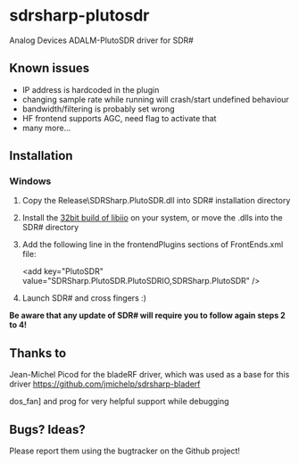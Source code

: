 # sdrsharp-plutosdr

Analog Devices ADALM-PlutoSDR driver for SDR#

## Known issues
- IP address is hardcoded in the plugin
- changing sample rate while running will crash/start undefined behaviour
- bandwidth/filtering is probably set wrong
- HF frontend supports AGC, need flag to activate that
- many more...

## Installation

### Windows

1. Copy the Release\SDRSharp.PlutoSDR.dll into SDR# installation directory
2. Install the [32bit build of libiio](https://wiki.analog.com/resources/tools-software/linux-software/libiio#libiio_installer_for_windows) on your system, or move the .dlls into the SDR# directory
3. Add the following line in the frontendPlugins sections of FrontEnds.xml file:

	&lt;add key="PlutoSDR" value="SDRSharp.PlutoSDR.PlutoSDRIO,SDRSharp.PlutoSDR" /&gt;


4. Launch SDR# and cross fingers :)

**Be aware that any update of SDR# will require you to follow again steps 2 to 4!**

## Thanks to 

Jean-Michel Picod for the bladeRF driver, which was used as a base for this driver
https://github.com/jmichelp/sdrsharp-bladerf

dos_fan] and prog for very helpful support while debugging


## Bugs? Ideas?

Please report them using the bugtracker on the Github project!
